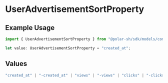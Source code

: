 # UserAdvertisementSortProperty

## Example Usage

```typescript
import { UserAdvertisementSortProperty } from "@polar-sh/sdk/models/components";

let value: UserAdvertisementSortProperty = "created_at";
```

## Values

```typescript
"created_at" | "-created_at" | "views" | "-views" | "clicks" | "-clicks"
```